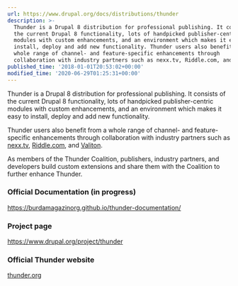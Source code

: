 ```yaml
---
url: https://www.drupal.org/docs/distributions/thunder
description: >-
  Thunder is a Drupal 8 distribution for professional publishing. It consists of
  the current Drupal 8 functionality, lots of handpicked publisher-centric
  modules with custom enhancements, and an environment which makes it easy to
  install, deploy and add new functionality. Thunder users also benefit from a
  whole range of channel- and feature-specific enhancements through
  collaboration with industry partners such as nexx.tv, Riddle.com, and Valiton.
published_time: '2018-01-01T20:53:02+00:00'
modified_time: '2020-06-29T01:25:31+00:00'
---
```

Thunder is a Drupal 8 distribution for professional publishing. It consists of the current Drupal 8 functionality, lots of handpicked publisher-centric modules with custom enhancements, and an environment which makes it easy to install, deploy and add new functionality.

Thunder users also benefit from a whole range of channel- and feature-specific enhancements through collaboration with industry partners such as [nexx.tv](http://www.nexx.tv/ "nexx.tv"), [Riddle.com](https://www.riddle.com/ "riddle.com"), and [Valiton](https://www.valiton.com/ "Valiton").

As members of the Thunder Coalition, publishers, industry partners, and developers build custom extensions and share them with the Coalition to further enhance Thunder.

### Official Documentation (in progress)

<https://burdamagazinorg.github.io/thunder-documentation/>

### Project page

<https://www.drupal.org/project/thunder>

### Official Thunder website

[thunder.org](https://thunder.org/)